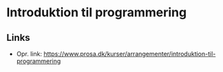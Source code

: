 # Introduktion til programmering

## Links

- Opr. link: https://www.prosa.dk/kurser/arrangementer/introduktion-til-programmering
